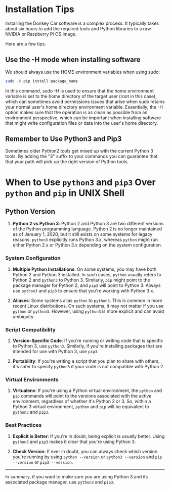 # Installation Tips

Installing the Donkey Car software is a complex process.  It typically takes
about six hours to add the required tools and Python libraries to
a raw NVIDIA or Raspberry Pi OS image.

Here are a few tips.

## Use the -H mode when installing software

We should always use the HOME environment variables when using sudo:

```sh
sudo -H pip install package_name
```

In this command, sudo -H is used to ensure that the home environment variable is set to the home directory of the target user (root in this case), which can sometimes avoid permissions issues that arise when sudo retains your normal user's home directory environment variable. Essentially, the -H option makes sure that the operation is as clean as possible from an environment perspective, which can be important when installing software that might write configuration files or data into the user's home directory.

## Remember to Use Python3 and Pip3

Sometimes older Python2 tools get mixed up with the current Python 3 tools.  By adding the "3" suffix to your commands you can guarantee that that your path will pick up the right version of Python tools.

# When to Use `python3` and `pip3` Over `python` and `pip` in UNIX Shell

## Python Version

1. **Python 2 vs Python 3**: Python 2 and Python 3 are two different versions of the Python programming language. Python 2 is no longer maintained as of January 1, 2020, but it still exists on some systems for legacy reasons. `python3` explicitly runs Python 3.x, whereas `python` might run either Python 2.x or Python 3.x depending on the system configuration.

### System Configuration

1. **Multiple Python Installations**: On some systems, you may have both Python 2 and Python 3 installed. In such cases, `python` usually refers to Python 2 and `python3` to Python 3. Similarly, `pip` might point to the package manager for Python 2, and `pip3` will point to Python 3. Always use `python3` and `pip3` to ensure that you're working with Python 3.x.

2. **Aliases**: Some systems alias `python` to `python3`. This is common in more recent Linux distributions. On such systems, it may not matter if you use `python` or `python3`. However, using `python3` is more explicit and can avoid ambiguity.

### Script Compatibility

1. **Version-Specific Code**: If you're running or writing code that is specific to Python 3, use `python3`. Similarly, if you're installing packages that are intended for use with Python 3, use `pip3`.

2. **Portability**: If you're writing a script that you plan to share with others, it's safer to specify `python3` if your code is not compatible with Python 2.

### Virtual Environments

1. **Virtualenv**: If you're using a Python virtual environment, the `python` and `pip` commands will point to the versions associated with the active environment, regardless of whether it's Python 2 or 3. So, within a Python 3 virtual environment, `python` and `pip` will be equivalent to `python3` and `pip3`.

### Best Practices

1. **Explicit is Better**: If you're in doubt, being explicit is usually better. Using `python3` and `pip3` makes it clear that you're using Python 3.

2. **Check Version**: If ever in doubt, you can always check which version you're running by using `python --version` or `python3 --version` and `pip --version` or `pip3 --version`.

---

In summary, if you want to make sure you are using Python 3 and its associated package manager, use `python3` and `pip3`.
